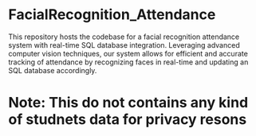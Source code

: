 # FacialRecognition_Attendance
This repository hosts the codebase for a facial recognition attendance system with real-time SQL database integration. Leveraging advanced computer vision techniques, our system allows for efficient and accurate tracking of attendance by recognizing faces in real-time and updating an SQL database accordingly.
# Note: This do not contains any kind of studnets data for privacy resons 
